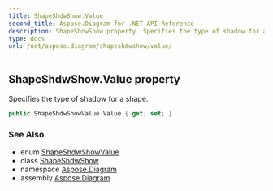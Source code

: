 ```yaml
---
title: ShapeShdwShow.Value
second_title: Aspose.Diagram for .NET API Reference
description: ShapeShdwShow property. Specifies the type of shadow for a shape
type: docs
url: /net/aspose.diagram/shapeshdwshow/value/
---
```

## ShapeShdwShow.Value property

Specifies the type of shadow for a shape.

```csharp
public ShapeShdwShowValue Value { get; set; }
```

### See Also

* enum [ShapeShdwShowValue](../../shapeshdwshowvalue/)
* class [ShapeShdwShow](../)
* namespace [Aspose.Diagram](../../shapeshdwshow/)
* assembly [Aspose.Diagram](../../../)


